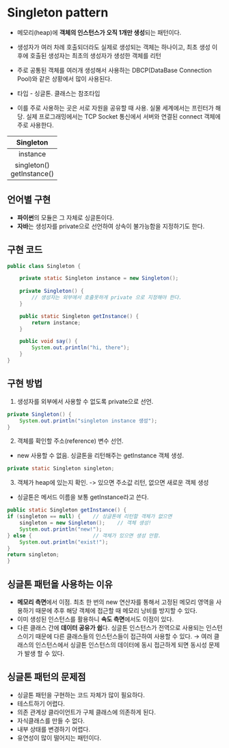 # Singleton pattern
- 메모리(heap)에 **객체의 인스턴스가 오직 1개만 생성**되는 패턴이다.
- 생성자가 여러 차례 호출되더라도 실제로 생성되는 객체는 하나이고, 최초 생성 이후에 호출된 생성자는 최초의 생성자가 생성한 객체를 리턴
- 주로 공통된 객체를 여러개 생성해서 사용하는 DBCP(DataBase Connection Pool)와 같은 상황에서 많이 사용된다.
- 타입 - 싱글톤. 클래스는 참조타입

- 이를 주로 사용하는 곳은 서로 자원을 공유할 때 사용. 실물 세계에서는 프린터가 해당. 실제 프로그래밍에서는 TCP Socket 통신에서 서버와 연결된 connect 객체에 주로 사용한다.

| Singleton |
| :---: |
| instance |
| singleton()</br>getInstance() |

## 언어별 구현

- **파이썬**의 모듈은 그 자체로 싱글톤이다.
- **자바**는 생성자를 private으로 선언하여 상속이 불가능함을 지정하기도 한다.

## 구현 코드

```java
public class Singleton {

    private static Singleton instance = new Singleton();
    
    private Singleton() {
        // 생성자는 외부에서 호출못하게 private 으로 지정해야 한다.
    }

    public static Singleton getInstance() {
        return instance;
    }

    public void say() {
        System.out.println("hi, there");
    }
}
```

## 구현 방법
1. 생성자를 외부에서 사용할 수 없도록 private으로 선언. 

```java
private Singleton() {
	System.out.println("singleton instance 생성");
}
```

2. 객체를 확인할 주소(reference) 변수 선언.
- new 사용할 수 없음. 싱글톤을 리턴해주는 getInstance 객체 생성.

```java
private static Singleton singleton;
```

3. 객체가 heap에 있는지 확인. ->  있으면 주소값 리턴, 없으면 새로운 객체 생성
- 싱글톤은 메서드 이름을 보통 getInstance라고 쓴다.

```java
public static Singleton getInstance() {
if (singleton == null) {	// 싱글톤에 리턴할 객체가 없으면
	singleton = new Singleton();	// 객체 생성!
	System.out.println("new!");
} else {					// 객체가 있으면 생성 안함.
	System.out.println("exist!");
}	
return singleton;
}
```

## 싱글톤 패턴을 사용하는 이유

- **메모리 측면**에서 이점. 최초 한 번의 new 연산자를 통해서 고정된 메모리 영역을 사용하기 때문에 추후 해당 객체에 접근할 때 메모리 낭비를 방지할 수 있다.
- 이미 생성된 인스턴스를 활용하니 **속도 측면**에서도 이점이 있다.
- 다른 클래스 간에 **데이터 공유가 쉽**다. 싱글톤 인스턴스가 전역으로 사용되는 인스턴스이기 때문에 다른 클래스들의 인스턴스들이 접근하여 사용할 수 있다. → 여러 클래스의 인스턴스에서 싱글톤 인스턴스의 데이터에 동시 접근하게 되면 동시성 문제가 발생 할 수 있다.

## 싱글톤 패턴의 문제점

- 싱글톤 패턴을 구현하는 코드 자체가 많이 필요하다.
- 테스트하기 어렵다.
- 의존 관계상 클라이언트가 구체 클래스에 의존하게 된다.
- 자식클래스를 만들 수 없다.
- 내부 상태를 변경하기 어렵다.
- 유연성이 많이 떨어지는 패턴이다.